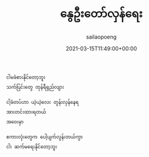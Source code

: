﻿---
_publicize_job_id: "59310520075"
_rest_api_client_id: "11"
_rest_api_published: "1"
author: sailaopoeng
categories:
  - poems
date: "2021-03-15T11:49:00+00:00"
parent_post_id: null
post_id: "32"
timeline_notification: "1623066618"
title: နွေဦးတော်လှန်ရေး
url: /2021/03/15/နွေဦးတော်လှန်ရေး/

---
```
ငါမခံစားနိုင်တော့ဘူး
သက်ပြင်းတွေ တုန်ရီရှည်လျား
```

```
ငါ့ခံတပ်ဟာ ယဲ့ယဲ့လေး တွန်းလှန်နေရ
အားတင်းထားရတယ်
အဝေးမှာ
```

```
စကားလုံးတွေက ပေါ့ပျက်လွန်းတယ်ကွာ
ငါ၊ ဆက်မရေးနိုင်တော့ဘူး
```
